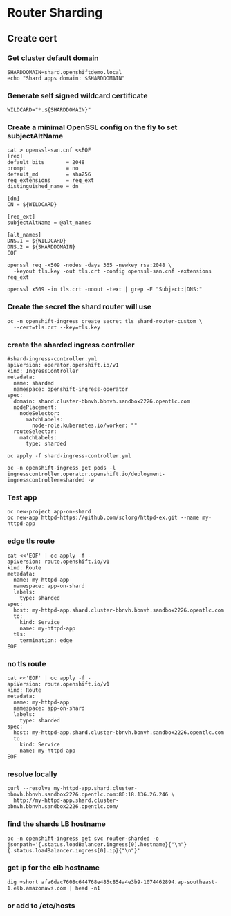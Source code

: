 
# Router Sharding 

## Create cert
### Get cluster default domain

    SHARDDOMAIN=shard.openshiftdemo.local
    echo "Shard apps domain: $SHARDDOMAIN"

### Generate self signed wildcard certificate

    WILDCARD="*.${SHARDDOMAIN}"

### Create a minimal OpenSSL config on the fly to set subjectAltName
    cat > openssl-san.cnf <<EOF
    [req]
    default_bits       = 2048
    prompt             = no
    default_md         = sha256
    req_extensions     = req_ext
    distinguished_name = dn

    [dn]
    CN = ${WILDCARD}

    [req_ext]
    subjectAltName = @alt_names

    [alt_names]
    DNS.1 = ${WILDCARD}
    DNS.2 = ${SHARDDOMAIN}
    EOF

    openssl req -x509 -nodes -days 365 -newkey rsa:2048 \
      -keyout tls.key -out tls.crt -config openssl-san.cnf -extensions req_ext

    openssl x509 -in tls.crt -noout -text | grep -E "Subject:|DNS:"

### Create the secret the shard router will use

    oc -n openshift-ingress create secret tls shard-router-custom \
      --cert=tls.crt --key=tls.key

### create the sharded ingress controller

    #shard-ingress-controller.yml 
    apiVersion: operator.openshift.io/v1
    kind: IngressController
    metadata:
      name: sharded
      namespace: openshift-ingress-operator
    spec:
      domain: shard.cluster-bbnvh.bbnvh.sandbox2226.opentlc.com
      nodePlacement:
        nodeSelector:
          matchLabels:
            node-role.kubernetes.io/worker: ""
      routeSelector:
        matchLabels:
          type: sharded

    oc apply -f shard-ingress-controller.yml

    oc -n openshift-ingress get pods -l ingresscontroller.operator.openshift.io/deployment-ingresscontroller=sharded -w


### Test app 

    oc new-project app-on-shard
    oc new-app httpd~https://github.com/sclorg/httpd-ex.git --name my-httpd-app

### edge tls route
    cat <<'EOF' | oc apply -f -
    apiVersion: route.openshift.io/v1
    kind: Route
    metadata:
      name: my-httpd-app
      namespace: app-on-shard
      labels:
        type: sharded            
    spec:
      host: my-httpd-app.shard.cluster-bbnvh.bbnvh.sandbox2226.opentlc.com
      to:
        kind: Service
        name: my-httpd-app
      tls:
        termination: edge
    EOF

### no tls route
    cat <<'EOF' | oc apply -f -
    apiVersion: route.openshift.io/v1
    kind: Route
    metadata:
      name: my-httpd-app
      namespace: app-on-shard
      labels:
        type: sharded            
    spec:
      host: my-httpd-app.shard.cluster-bbnvh.bbnvh.sandbox2226.opentlc.com
      to:
        kind: Service
        name: my-httpd-app
    EOF

### resolve locally
    curl --resolve my-httpd-app.shard.cluster-bbnvh.bbnvh.sandbox2226.opentlc.com:80:18.136.26.246 \
      http://my-httpd-app.shard.cluster-bbnvh.bbnvh.sandbox2226.opentlc.com/

### find the shards LB hostname
    oc -n openshift-ingress get svc router-sharded -o jsonpath='{.status.loadBalancer.ingress[0].hostname}{"\n"}{.status.loadBalancer.ingress[0].ip}{"\n"}'

### get ip for the elb hostname
    dig +short afa6dac7608c644768e485c854a4e3b9-1074462894.ap-southeast-1.elb.amazonaws.com | head -n1

### or add to /etc/hosts

